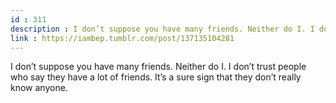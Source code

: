 ```yaml
---
id : 311
description : I don’t suppose you have many friends. Neither do I. I don’t trust people who say they have a lot of friends. It’s a sure sign that they don’t really know anyone.
link : https://iambep.tumblr.com/post/137135104281
---
```


I don’t suppose you have many friends. Neither do I. I don’t trust people
who say they have a lot of friends. It’s a sure sign that they don’t really
know anyone.